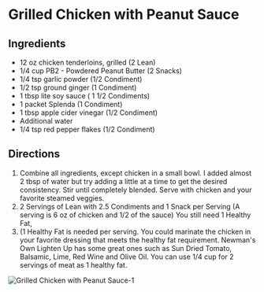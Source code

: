 # Grilled Chicken with Peanut Sauce
## 

## Ingredients
* 12 oz chicken tenderloins, grilled (2 Lean)
* 1/4 cup PB2 - Powdered Peanut Butter (2 Snacks)
* 1/4 tsp garlic powder (1/2 Condiment)
* 1/2 tsp ground ginger (1 Condiment)
* 1 tbsp lite soy sauce ( 1 1/2 Condiments)
* 1 packet Splenda (1 Condiment)
* 1 tbsp apple cider vinegar (1/2 Condiment)
* Additional water
* 1/4 tsp red pepper flakes (1/2 Condiment)

## 

## Directions
1. Combine all ingredients, except chicken in a small bowl. I added almost 2 tbsp of water but try adding a little at a time to get the desired consistency. Stir until completely blended. Serve with chicken and your favorite steamed veggies.
2. 2 Servings of Lean with 2.5 Condiments and 1 Snack per Serving (A serving is 6 oz of chicken and 1/2 of the sauce) You still need 1 Healthy Fat,
3. (1 Healthy Fat is needed per serving. You could marinate the chicken in your favorite dressing that meets the healthy fat requirement. Newman's Own Lighten Up has some great ones such as Sun Dried Tomato, Balsamic, Lime, Red Wine and Olive Oil. You can use 1/4 cup for 2 servings of meat as 1 healthy fat.

![Grilled Chicken with Peanut Sauce-1](./Grilled%20Chicken%20with%20Peanut%20Sauce-1.png)


